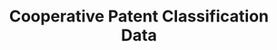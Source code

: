 ---
bigquery: https://console.cloud.google.com/bigquery?p=patents-public-data&d=cpc&page=dataset
citation: '“Cooperative Patent Classification” by the EPO and USPTO, for public use. '
contributors: EPO, USPTO
cost: None
description: Cooperative Patent Classification Data contains the scheme and definitions
  of the Cooperative Patent Classification system for classifying patent documents.
  The CPC is the result of a partnership between the EPO and the USPTO in their joint
  effort to develop a common, internationally compatible classification system for
  technical documents, in particular patent publications, which will be used by both
  offices in the patent granting process
documentation: https://www.cooperativepatentclassification.org/cpcSchemeAndDefinitions
last_edit: 04/11/2022, 05:36:35
location: https://www.cooperativepatentclassification.org/index
maintained_by: USPTO, EPO
schema_fields:
- synonyms
- limiting_references
- children
- ipcConcordant
- residualReferences
- title_full
- sizeCache
- title_part
- application_references
- notAllocatable
- not_allocatable
- status
- childGroups
- informative_references
- level
- informativeReferences
- glossary
- date_revised
- ipc_concordant
- titlePart
- dateRevised
- breakdownCode
- limitingReferences
- applicationReferences
- parents
- definition
- symbol
- residual_references
- titleFull
- additional_only
- breakdown_code
- child_groups
shortname: cooperative_patent_classification
tags:
- patents
- science
title: Cooperative Patent Classification Data
uuid: 984374a7-16e9-4b35-9445-458daceb01bf
---